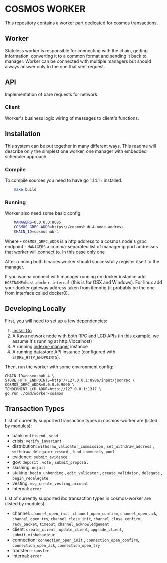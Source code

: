 # COSMOS WORKER

This repository contains a worker part dedicated for cosmos transactions.

## Worker
Stateless worker is responsible for connecting with the chain, getting information, converting it to a common format and sending it back to manager.
Worker can be connected with multiple managers but should always answer only to the one that sent request.

## API
Implementation of bare requests for network.

### Client
Worker's business logic wiring of messages to client's functions.


## Installation
This system can be put together in many different ways.
This readme will describe only the simplest one worker, one manager with embedded scheduler approach.

### Compile
To compile sources you need to have go 1.14.1+ installed.

```bash
    make build
```

### Running
Worker also need some basic config:

```bash
    MANAGERS=0.0.0.0:8085
    COSMOS_GRPC_ADDR=https://cosmoshub-4.node-address
    CHAIN_ID=cosmoshub-4
```

Where
    - `COSMOS_GRPC_ADDR` is a http address to a cosmos node's grpc endpoint
    - `MANAGERS` a comma-separated list of manager ip:port addresses that worker will connect to. In this case only one

After running both binaries worker should successfully register itself to the manager.

If you wanna connect with manager running on docker instance add `HOSTNAME=host.docker.internal` (this is for OSX and Windows). For linux add your docker gateway address taken from ifconfig (it probably be the one from interface called docker0).

## Developing Locally

First, you will need to set up a few dependencies:

1. [Install Go](https://golang.org/doc/install)
2. A Kava network node with both RPC and LCD APIs (in this example, we assume it's running at http://localhost)
3. A running [indexer-manager](https://github.com/figment-networks/indexer-manager) instance
4. A running datastore API instance (configured with `STORE_HTTP_ENDPOINTS`).

Then, run the worker with some environment config:

```
CHAIN_ID=cosmoshub-4 \
STORE_HTTP_ENDPOINTS=http://127.0.0.1:8986/input/jsonrpc \
COSMOS_GRPC_ADDR=0.0.0.0:9090 \
TENDERMINT_LCD_ADDR=http://127.0.0.1:1317 \
go run ./cmd/worker-cosmos
```

## Transaction Types
List of currently supported transaction types in cosmos-worker are (listed by modules):
- bank:
    `multisend` , `send`
- crisis:
    `verify_invariant`
- distribution:
    `withdraw_validator_commission` , `set_withdraw_address` , `withdraw_delegator_reward` , `fund_community_pool`
- evidence:
    `submit_evidence`
- gov:
    `deposit` , `vote` , `submit_proposal`
- slashing:
    `unjail`
- staking:
    `begin_unbonding` , `edit_validator` , `create_validator` , `delegate` , `begin_redelegate`
- vesting:
    `msg_create_vesting_account`
- internal:
    `error`

List of currently supported ibc transaction types in cosmos-worker are (listed by modules):
- channel:
    `channel_open_init` , `channel_open_confirm`, `channel_open_ack`, `channel_open_try`, `channel_close_init`, `channel_close_confirm`, `recv_packet`, `timeout`, `channel_acknowledgement`
- client:
    `create_client` , `update_client`, `upgrade_client`, `submit_misbehaviour`
- connection:
    `connection_open_init` , `connection_open_confirm`, `connection_open_ack`, `connection_open_try`
- transfer:
    `transfer`
- internal:
    `error`
